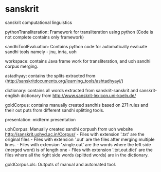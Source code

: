 # sanskrit
sanskrit computational linguistics

pythonTransliteration: Framework for transliteration using python (Code is not complete contains only framework)

sandhiToolEvaluation: Contains python code for automatically evaluate sandhi tools namely - jnu, inria, uoh

workspace: contains Java frame work for transliteration, and uoh sandhi corpus merging.

astadhyay: contains the splits extracted from (http://sanskritdocuments.org/learning_tools/ashtadhyayi/)

dictionary: contains all words extracted from sanskrit-sanskrit and sanskrit-english dictionary from http://www.sanskrit-lexicon.uni-koeln.de/

goldCorpus: contains manually created sandhis based on 271 rules and their out puts from different sandhi splitting tools.

presentation: midterm presentation

uohCorpus: Manually created sandhi corpush from uoh website http://sanskrit.uohyd.ac.in/Corpus/
	- Files with extension '.txt' are the original files
	- Files with extension '.out' are the files after merging multiple lines.
	- Files with extension '.single.out' are the words where the left side (merged word) is of length one
	- Files with extension '.txt.out.dict' are the files where all the right side words (splitted words) are in the dictionary.

goldCorpus.xls: Outputs of manual and automated tool.